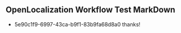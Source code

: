 ## OpenLocalization Workflow Test MarkDown
* 5e90c1f9-6997-43ca-b9f1-83b9fa68d8a0 
thanks!<!--HONumber=Mar16_HO4-->
